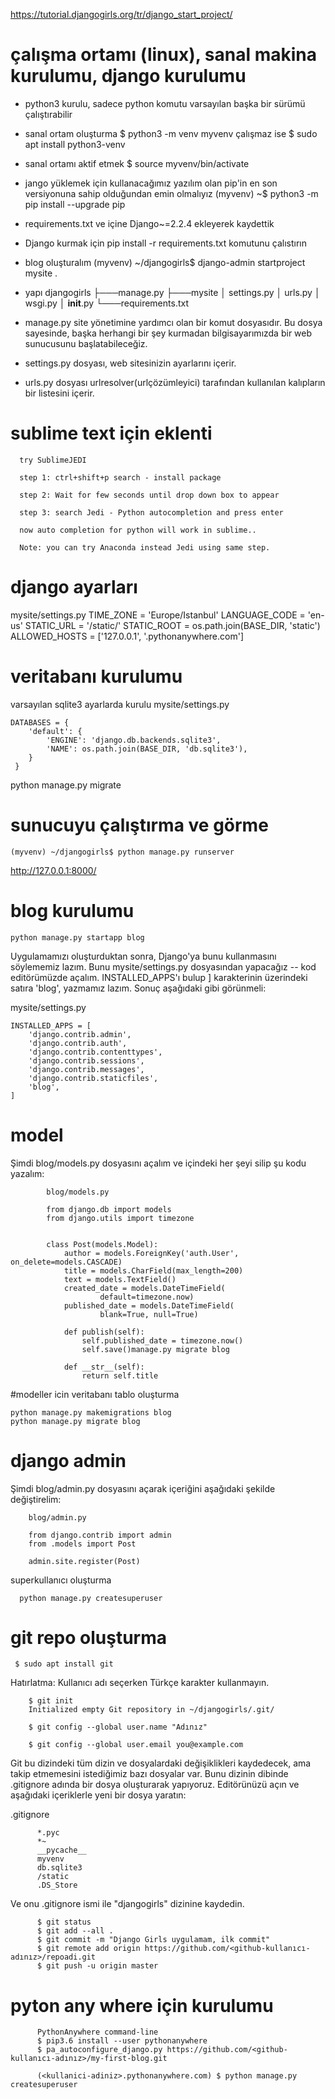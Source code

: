https://tutorial.djangogirls.org/tr/django_start_project/

# çalışma ortamı (linux), sanal makina kurulumu, django kurulumu
  - python3 kurulu, sadece python komutu varsayılan başka bir sürümü çalıştırabilir

- sanal ortam oluşturma $ python3 -m venv myvenv çalışmaz ise $ sudo apt install python3-venv
- sanal ortamı aktif etmek $ source myvenv/bin/activate
- jango yüklemek için kullanacağımız yazılım olan pip'in en son versiyonuna sahip olduğundan emin olmalıyız
(myvenv) ~$ python3 -m pip install --upgrade pip
- requirements.txt ve içine Django~=2.2.4 ekleyerek kaydettik
- Django kurmak için pip install -r requirements.txt komutunu çalıstırın
- blog oluşturalım (myvenv) ~/djangogirls$ django-admin startproject mysite .
- yapı
            djangogirls
            ├───manage.py
            ├───mysite
            │        settings.py
            │        urls.py
            │        wsgi.py
            │        __init__.py
            └───requirements.txt
- manage.py site yönetimine yardımcı olan bir komut dosyasıdır. Bu dosya sayesinde, başka herhangi bir şey kurmadan bilgisayarımızda bir web sunucusunu başlatabileceğiz.

- settings.py dosyası, web sitesinizin ayarlarını içerir.
- urls.py dosyası urlresolver(urlçözümleyici) tarafından kullanılan kalıpların bir listesini içerir.

# sublime text için eklenti
  

      try SublimeJEDI

      step 1: ctrl+shift+p search - install package

      step 2: Wait for few seconds until drop down box to appear

      step 3: search Jedi - Python autocompletion and press enter

      now auto completion for python will work in sublime..

      Note: you can try Anaconda instead Jedi using same step.


# django ayarları

  mysite/settings.py TIME_ZONE = 'Europe/Istanbul'
  LANGUAGE_CODE = 'en-us'
  STATIC_URL = '/static/'
  STATIC_ROOT = os.path.join(BASE_DIR, 'static')
  ALLOWED_HOSTS = ['127.0.0.1', '.pythonanywhere.com']

# veritabanı kurulumu

varsayılan sqlite3 ayarlarda kurulu
mysite/settings.py

    DATABASES = {
        'default': {
            'ENGINE': 'django.db.backends.sqlite3',
            'NAME': os.path.join(BASE_DIR, 'db.sqlite3'),
        }
     }

python manage.py migrate

# sunucuyu çalıştırma ve görme
    (myvenv) ~/djangogirls$ python manage.py runserver
  http://127.0.0.1:8000/

# blog kurulumu
    
    python manage.py startapp blog

Uygulamamızı oluşturduktan sonra, Django'ya bunu kullanmasını söylememiz lazım. Bunu mysite/settings.py dosyasından yapacağız -- kod editörümüzde açalım. INSTALLED_APPS'ı bulup ] karakterinin üzerindeki satıra 'blog', yazmamız lazım. Sonuç aşağıdaki gibi görünmeli:

  mysite/settings.py

    INSTALLED_APPS = [
        'django.contrib.admin',
        'django.contrib.auth',
        'django.contrib.contenttypes',
        'django.contrib.sessions',
        'django.contrib.messages',
        'django.contrib.staticfiles',
        'blog',
    ]

# model

Şimdi blog/models.py dosyasını açalım ve içindeki her şeyi silip şu kodu yazalım:

            blog/models.py

            from django.db import models
            from django.utils import timezone


            class Post(models.Model):
                author = models.ForeignKey('auth.User', on_delete=models.CASCADE)
                title = models.CharField(max_length=200)
                text = models.TextField()
                created_date = models.DateTimeField(
                        default=timezone.now)
                published_date = models.DateTimeField(
                        blank=True, null=True)

                def publish(self):
                    self.published_date = timezone.now()
                    self.save()manage.py migrate blog

                def __str__(self):
                    return self.title

#modeller icin veritabanı tablo oluşturma

    python manage.py makemigrations blog
    python manage.py migrate blog

# django admin

Şimdi blog/admin.py dosyasını açarak içeriğini aşağıdaki şekilde değiştirelim:

        blog/admin.py

        from django.contrib import admin
        from .models import Post

        admin.site.register(Post)


superkullanıcı oluşturma      
  
      python manage.py createsuperuser

# git repo oluşturma
     $ sudo apt install git

   Hatırlatma: Kullanıcı adı seçerken Türkçe karakter kullanmayın.

        $ git init
        Initialized empty Git repository in ~/djangogirls/.git/

        $ git config --global user.name "Adınız"
        
        $ git config --global user.email you@example.com

Git bu dizindeki tüm dizin ve dosyalardaki değişiklikleri kaydedecek, ama takip etmemesini istediğimiz bazı dosyalar var. Bunu dizinin dibinde .gitignore adında bir dosya oluşturarak yapıyoruz. Editörünüzü açın ve aşağıdaki içeriklerle yeni bir dosya yaratın:

.gitignore

          *.pyc
          *~
          __pycache__
          myvenv
          db.sqlite3
          /static
          .DS_Store

   Ve onu .gitignore ismi ile "djangogirls" dizinine kaydedin.

          $ git status
          $ git add --all .
          $ git commit -m "Django Girls uygulamam, ilk commit"
          $ git remote add origin https://github.com/<github-kullanıcı-adınız>/repoadi.git
          $ git push -u origin master
          
# pyton any where için kurulumu
          PythonAnywhere command-line
          $ pip3.6 install --user pythonanywhere
          $ pa_autoconfigure_django.py https://github.com/<github-kullanıcı-adınız>/my-first-blog.git

          (<kullanici-adiniz>.pythonanywhere.com) $ python manage.py createsuperuser

